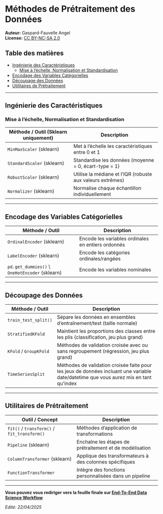 # Méthodes de Prétraitement des Données
**Auteur:** Gaspard-Fauvelle Angel  
**License:** [CC BY-NC-SA 2.0](https://creativecommons.org/licenses/by-nc-sa/2.0/)  

## Table des matières
- [Ingénierie des Caractéristiques](#Ingénierie-des-Caractéristiques)
  - [Mise à l’échelle, Normalisation et Standardisation](#Mise-à-léchelle-Normalisation-et-Standardisation)
- [Encodage des Variables Catégorielles](#Encodage-des-Variables-Catégorielles)
- [Découpage des Données](#Découpage-des-Données)
- [Utilitaires de Prétraitement](#Utilitaires-de-Prétraitement)

---

## Ingénierie des Caractéristiques

### Mise à l’échelle, Normalisation et Standardisation

| Méthode / Outil (Sklearn uniquement) | Description                                           |
|--------------------------------------|-------------------------------------------------------|
| `MinMaxScaler` (sklearn)             | Met à l’échelle les caractéristiques entre 0 et 1     |
| `StandardScaler` (sklearn)           | Standardise les données (moyenne = 0, écart-type = 1) |
| `RobustScaler` (sklearn)             | Utilise la médiane et l’IQR (robuste aux valeurs extrêmes) |
| `Normalizer` (sklearn)               | Normalise chaque échantillon individuellement         |

---

## Encodage des Variables Catégorielles

| Méthode / Outil               | Description                                            |
|-------------------------------|--------------------------------------------------------|
| `OrdinalEncoder` (sklearn)    | Encode les variables ordinales en entiers ordonnés    |
| `LabelEncoder` (sklearn)      | Encode les catégories ordinales/rangées               |
| `pd.get_dummies()` \ `OneHotEncoder` (sklearn) | Encode les variables nominales         |

---

## Découpage des Données

| Méthode / Outil               | Description                                             |
|-------------------------------|---------------------------------------------------------|
| `train_test_split()`          | Sépare les données en ensembles d’entraînement/test (taille normale) |
| `StratifiedKFold`             | Maintient les proportions des classes entre les plis (classification, jeu plus grand) |
| `KFold` / `GroupKFold`        | Méthodes de validation croisée avec ou sans regroupement (régression, jeu plus grand) |
| `TimeSeriesSplit`             | Méthodes de validation croisée faite pour les jeux de données incluant une variable date/datetime que vous aurez mis en tant qu'index |

---

## Utilitaires de Prétraitement

| Outil / Concept               | Description                                                   |
|-------------------------------|----------------------------------------------------------------|
| `fit()` / `transform()` / `fit_transform()` | Méthodes d’application de transformations           |
| `Pipeline` (sklearn)          | Enchaîne les étapes de prétraitement et de modélisation       |
| `ColumnTransformer` (sklearn) | Applique des transformateurs à des colonnes spécifiques        |
| `FunctionTransformer`         | Intègre des fonctions personnalisées dans un pipeline         |

---

**Vous pouvez vous rediriger vers la feuille finale sur [End-To-End Data Science Workflow](End-to-End_Data_Science_Workflow_FR.ipynb)**

_Edité: 22/04/2025_
